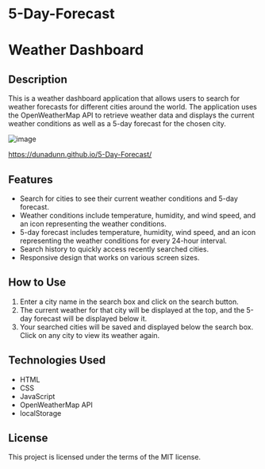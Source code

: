 # 5-Day-Forecast

# Weather Dashboard

## Description

This is a weather dashboard application that allows users to search for weather forecasts for different cities around the world. The application uses the OpenWeatherMap API to retrieve weather data and displays the current weather conditions as well as a 5-day forecast for the chosen city.

![image](https://github.com/Dunadunn/5-Day-Forecast/assets/135481910/cd6747c1-6b3a-4fcc-b0da-238ed4ba9f33)

https://dunadunn.github.io/5-Day-Forecast/

## Features

- Search for cities to see their current weather conditions and 5-day forecast.
- Weather conditions include temperature, humidity, and wind speed, and an icon representing the weather conditions.
- 5-day forecast includes temperature, humidity, wind speed, and an icon representing the weather conditions for every 24-hour interval.
- Search history to quickly access recently searched cities.
- Responsive design that works on various screen sizes.

## How to Use

1. Enter a city name in the search box and click on the search button.
2. The current weather for that city will be displayed at the top, and the 5-day forecast will be displayed below it.
3. Your searched cities will be saved and displayed below the search box. Click on any city to view its weather again.

## Technologies Used

- HTML
- CSS
- JavaScript
- OpenWeatherMap API
- localStorage

## License

This project is licensed under the terms of the MIT license.
